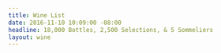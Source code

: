 ```yaml
---
title: Wine List
date: 2016-11-10 10:09:00 -08:00
headline: 18,000 Bottles, 2,500 Selections, & 5 Sommeliers
layout: wine
---
```


